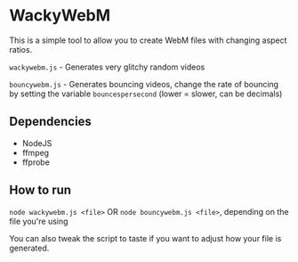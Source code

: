 # WackyWebM

This is a simple tool to allow you to create WebM files with changing aspect ratios.

`wackywebm.js` - Generates very glitchy random videos

`bouncywebm.js` - Generates bouncing videos, change the rate of bouncing by setting the variable `bouncespersecond` (lower = slower, can be decimals)

## Dependencies
* NodeJS
* ffmpeg 
* ffprobe

## How to run
`node wackywebm.js <file>` OR `node bouncywebm.js <file>`, depending on the file you're using

You can also tweak the script to taste if you want to adjust how your file is generated.
